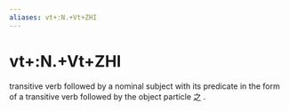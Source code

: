 ```yaml
---
aliases: vt+:N.+Vt+ZHI
---
```

# vt+:N.+Vt+ZHI

transitive verb followed by a nominal subject with its predicate in the form of a transitive verb followed by the object particle 之 .